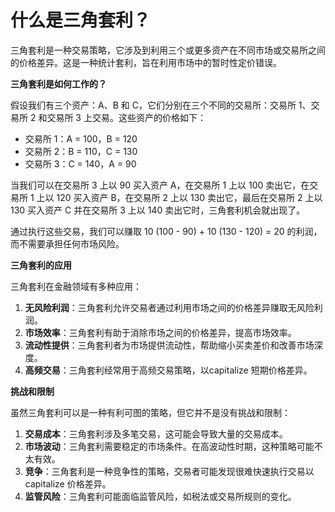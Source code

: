 **什么是三角套利？**
=============================================

三角套利是一种交易策略，它涉及到利用三个或更多资产在不同市场或交易所之间的价格差异。这是一种统计套利，旨在利用市场中的暂时性定价错误。

**三角套利是如何工作的？**

假设我们有三个资产：A、B 和 C，它们分别在三个不同的交易所：交易所 1、交易所 2 和交易所 3 上交易。这些资产的价格如下：

* 交易所 1：A = 100，B = 120
* 交易所 2：B = 110，C = 130
* 交易所 3：C = 140，A = 90

当我们可以在交易所 3 上以 90 买入资产 A，在交易所 1 上以 100 卖出它，在交易所 1 上以 120 买入资产 B，在交易所 2 上以 130 卖出它，最后在交易所 2 上以 130 买入资产 C 并在交易所 3 上以 140 卖出它时，三角套利机会就出现了。

通过执行这些交易，我们可以赚取 10 (100 - 90) + 10 (130 - 120) = 20 的利润，而不需要承担任何市场风险。

**三角套利的应用**

三角套利在金融领域有多种应用：

1. **无风险利润**：三角套利允许交易者通过利用市场之间的价格差异赚取无风险利润。
2. **市场效率**：三角套利有助于消除市场之间的价格差异，提高市场效率。
3. **流动性提供**：三角套利者为市场提供流动性，帮助缩小买卖差价和改善市场深度。
4. **高频交易**：三角套利经常用于高频交易策略，以capitalize 短期价格差异。

**挑战和限制**

虽然三角套利可以是一种有利可图的策略，但它并不是没有挑战和限制：

1. **交易成本**：三角套利涉及多笔交易，这可能会导致大量的交易成本。
2. **市场波动**：三角套利需要稳定的市场条件。在高波动性时期，这种策略可能不太有效。
3. **竞争**：三角套利是一种竞争性的策略，交易者可能发现很难快速执行交易以capitalize 价格差异。
4. **监管风险**：三角套利可能面临监管风险，如税法或交易所规则的变化。
